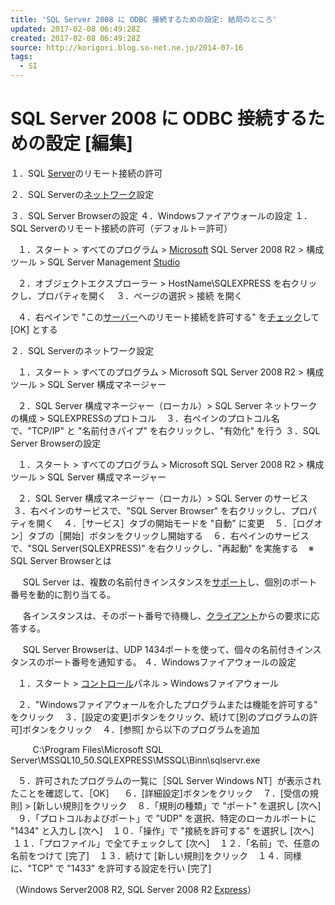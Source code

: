 ```yaml
---
title: 'SQL Server 2008 に ODBC 接続するための設定: 結局のところ'
updated: 2017-02-08 06:49:28Z
created: 2017-02-08 06:49:28Z
source: http://korigori.blog.so-net.ne.jp/2014-07-16
tags:
  - SI
---
```


# SQL Server 2008 に ODBC 接続するための設定 [編集]

１．SQL [Server](http://match.seesaa.jp/afr.pl?hid=25&sid=korigori:000280297531&k=Server&ic=utf8)のリモート接続の許可

２．SQL Serverの[ネットワーク](http://match.seesaa.jp/afr.pl?hid=25&sid=korigori:000280297531&k=%E3%83%8D%E3%83%83%E3%83%88%E3%83%AF%E3%83%BC%E3%82%AF&ic=utf8)設定

３．SQL Server Browserの設定
４．Windowsファイアウォールの設定
１．SQL Serverのリモート接続の許可（デフォルト＝許可）

   １．スタート > すべてのプログラム > [Microsoft](http://match.seesaa.jp/afr.pl?hid=25&sid=korigori:000280297531&k=Microsoft&ic=utf8) SQL Server 2008 R2 > 構成ツール > SQL Server Management [Studio](http://match.seesaa.jp/afr.pl?hid=25&sid=korigori:000280297531&k=Studio&ic=utf8)

   ２．オブジェクトエクスプローラー > HostName\SQLEXPRESS を右クリックし、プロパティを開く
   ３．ページの選択 > 接続 を開く

   ４．右ペインで "この[サーバー](http://match.seesaa.jp/afr.pl?hid=25&sid=korigori:000280297531&k=%E3%82%B5%E3%83%BC%E3%83%90%E3%83%BC&ic=utf8)へのリモート接続を許可する" を[チェック](http://match.seesaa.jp/afr.pl?hid=25&sid=korigori:000280297531&k=%E3%83%81%E3%82%A7%E3%83%83%E3%82%AF&ic=utf8)して [OK] とする

２．SQL Serverのネットワーク設定

   １．スタート > すべてのプログラム > Microsoft SQL Server 2008 R2 > 構成ツール > SQL Server 構成マネージャー

   ２．SQL Server 構成マネージャー（ローカル）> SQL Server ネットワークの構成 > SQLEXPRESSのプロトコル
   ３．右ペインのプロトコル名で、"TCP/IP" と "名前付きパイプ" を右クリックし、"有効化" を行う
３．SQL Server Browserの設定

   １．スタート > すべてのプログラム > Microsoft SQL Server 2008 R2 > 構成ツール > SQL Server 構成マネージャー

   ２．SQL Server 構成マネージャー（ローカル）> SQL Server のサービス
   ３．右ペインのサービスで、"SQL Server Browser" を右クリックし、プロパティを開く
   ４．［サービス］タブの開始モードを "自動" に変更
   ５．［ログオン］タブの［開始］ボタンをクリックし開始する
   ６．右ペインのサービスで、"SQL Server(SQLEXPRESS)" を右クリックし、"再起動" を実施する
   ※ SQL Server Browserとは

     SQL Server は、複数の名前付きインスタンスを[サポート](http://match.seesaa.jp/afr.pl?hid=25&sid=korigori:000280297531&k=%E3%82%B5%E3%83%9D%E3%83%BC%E3%83%88&ic=utf8)し、個別のポート番号を動的に割り当てる。

     各インスタンスは、そのポート番号で待機し、[クライアント](http://match.seesaa.jp/afr.pl?hid=25&sid=korigori:000280297531&k=%E3%82%AF%E3%83%A9%E3%82%A4%E3%82%A2%E3%83%B3%E3%83%88&ic=utf8)からの要求に応答する。

     SQL Server Browserは、UDP 1434ポートを使って、個々の名前付きインスタンスのポート番号を通知する。
４．Windowsファイアウォールの設定

   １．スタート > [コントロール](http://match.seesaa.jp/afr.pl?hid=25&sid=korigori:000280297531&k=%E3%82%B3%E3%83%B3%E3%83%88%E3%83%AD%E3%83%BC%E3%83%AB&ic=utf8)パネル > Windowsファイアウォール

   ２．"Windowsファイアウォールを介したプログラムまたは機能を許可する" をクリック
   ３．[設定の変更]ボタンをクリック、続けて[別のプログラムの許可]ボタンをクリック
   ４．[参照] から以下のプログラムを追加

         C:\Program Files\Microsoft SQL Server\MSSQL10_50.SQLEXPRESS\MSSQL\Binn\sqlservr.exe

   ５．許可されたプログラムの一覧に［SQL Server Windows NT］が表示されたことを確認して、［OK］
   ６．[詳細設定]ボタンをクリック
   ７．[受信の規則] > [新しい規則]をクリック
   ８．「規則の種類」で "ポート" を選択し [次へ]
   ９．「プロトコルおよびポート」で "UDP" を選択、特定のローカルポートに "1434" と入力し [次へ]
   １０．「操作」で "接続を許可する" を選択し [次へ]
   １１．「プロファイル」で全てチェックして [次へ]
   １２．「名前」で、任意の名前をつけて [完了]
   １３．続けて [新しい規則]をクリック
   １４．同様に、"TCP" で "1433" を許可する設定を行い [完了]

（Windows Server2008 R2, SQL Server 2008 R2 [Express](http://match.seesaa.jp/afr.pl?hid=25&sid=korigori:000280297531&k=Express&ic=utf8)）